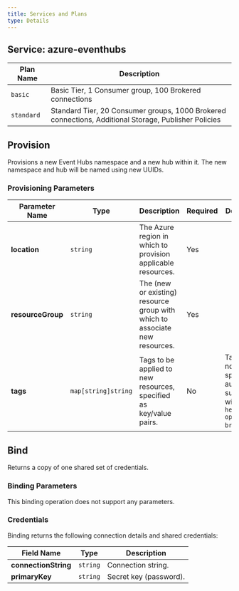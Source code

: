 ```yaml
---
title: Services and Plans
type: Details
---
```


## Service: azure-eventhubs

| Plan Name | Description |
|-----------|-------------|
| `basic` | Basic Tier, 1 Consumer group, 100 Brokered connections |
| `standard` | Standard Tier, 20 Consumer groups, 1000 Brokered connections, Additional Storage, Publisher Policies |

## Provision

Provisions a new Event Hubs namespace and a new hub within it. The new namespace
and hub will be named using new UUIDs.

### Provisioning Parameters

| Parameter Name | Type | Description | Required | Default Value |
|----------------|------|-------------|----------|---------------|
| **location** | `string` | The Azure region in which to provision applicable resources. | Yes |  |
| **resourceGroup** | `string` | The (new or existing) resource group with which to associate new resources. | Yes |  |
| **tags** | `map[string]string` | Tags to be applied to new resources, specified as key/value pairs. | No | Tags (even if none are specified) are automatically supplemented with `heritage: open-service-broker-azure`. |

## Bind

Returns a copy of one shared set of credentials.

### Binding Parameters

This binding operation does not support any parameters.

### Credentials

Binding returns the following connection details and shared credentials:

| Field Name | Type | Description |
|------------|------|-------------|
| **connectionString** | `string` | Connection string. |
| **primaryKey** | `string` | Secret key (password). |
